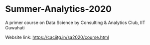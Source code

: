 # Summer-Analytics-2020
A primer course on Data Science by Consulting &amp; Analytics Club, IIT Guwahati

Website link: https://caciitg.in/sa2020/course.html
